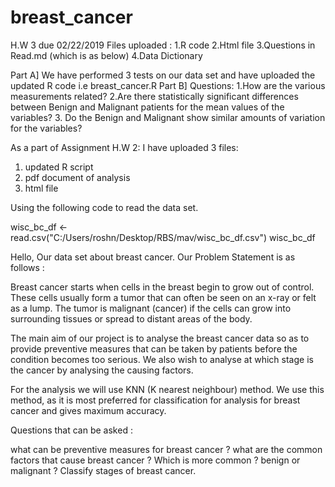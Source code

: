 # breast_cancer
H.W 3 due 02/22/2019
Files uploaded :
1.R code
2.Html file
3.Questions in Read.md (which is as below)
4.Data Dictionary

Part A] We have performed 3 tests on our data set and have uploaded the updated R code i.e breast_cancer.R
Part B] Questions:
1.How are the various measurements related?
2.Are there statistically significant differences between Benign and Malignant patients for the mean values of the variables?
3. Do the Benign and Malignant show similar amounts of variation for the variables?


As a part of Assignment H.W 2:
I have uploaded 3 files:
1. updated R script
2. pdf document of analysis
3. html file


Using the following code to read the data set.


wisc_bc_df <- read.csv("C:/Users/roshn/Desktop/RBS/mav/wisc_bc_df.csv")
wisc_bc_df

Hello,
Our data set about breast cancer.
Our Problem Statement is as follows :


Breast cancer starts when cells in the breast begin to grow out of control. These cells usually form a tumor that can often be seen on an x-ray or felt as a lump. The tumor is malignant (cancer) if the cells can grow into surrounding tissues or spread to distant areas of the body.

The main aim of our project is to analyse the breast cancer data so as to provide preventive measures that can be taken by patients before the condition becomes too serious.
We also wish to analyse at which stage is the cancer by analysing the causing factors.

For the analysis we will use KNN (K nearest neighbour) method.
We use this method, as it is most preferred for classification for analysis for breast cancer and gives maximum accuracy.

Questions that can be asked :

what can be preventive measures for breast cancer ?
what are the common factors that cause breast cancer ?
Which is more common ? benign or malignant ?
Classify stages of breast cancer. 
